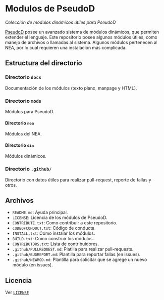 # Modulos de PseudoD

*Colección de módulos dinámicos útiles para PseudoD*

[PseudoD](https://github.com/alinarezrangel/PseudoD "PseudoD en GitHub")
posee un avanzado sistema de módulos dinámicos, que permiten extender el
lenguaje. Este repositorio posee algunos módulos útiles, como manejo de
archivos o llamadas al sistema. Algunos módulos pertenecen al NEA, por lo
cual requieren una instalación más complicada.

## Estructura del directorio

### Directorio `docs`

Documentación de los módulos (texto plano, manpage y HTML).

### Directorio `mods`

Módulos para PseudoD.

#### Directorio `nea`

Módulos del NEA.

#### Directorio `din`

Módulos dinámicos.

### Directorio `.github/`

Directorio con datos útiles para realizar pull-request, reporte de fallas
y otros.

## Archivos

* `README.md`: Ayuda principal.
* `LICENSE`: Licencia de los módulos de PseudoD.
* `CONTRIBUTE.txt`: Como contribuir a este repositorio.
* `CODEOFCONDUCT.txt`: Código de conducta.
* `INSTALL.txt`: Como instalar los módulos.
* `BUILD.txt`: Como construir los módulos.
* `CONTRIBUTORS.txt`: Lista de contribuidores.
* `.github/PULLREQUEST.md`: Platilla para realizar pull-requests.
* `.github/BUGREPORT.md`: Plantilla para reportar fallas (en issues).
* `.github/NEWMOD.md`: Plantilla para solicitar que se agrege un nuevo
  módulo (en issues).

## Licencia

Ver [`LICENSE`](LICENSE "Licencia")

